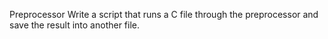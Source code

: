 Preprocessor Write a script that runs a C file through the preprocessor and save the result into another file.
